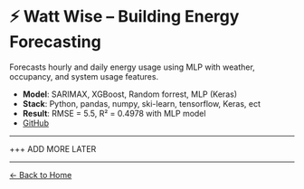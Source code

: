 
# ⚡ Watt Wise – Building Energy Forecasting

Forecasts hourly and daily energy usage using MLP with weather, occupancy, and system usage features.

- **Model**: SARIMAX, XGBoost, Random forrest, MLP (Keras)
- **Stack**: Python, pandas, numpy, ski-learn, tensorflow,  Keras, ect
- **Result**: RMSE = 5.5, R² = 0.4978 with MLP model
- [GitHub](https://github.com/karmerruk7/karmerruk7.github.io/tree/main/watt-wise)

---

 +++ ADD MORE LATER

---

[← Back to Home](./index)